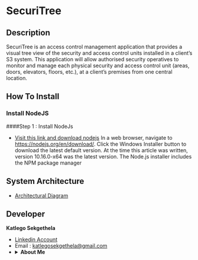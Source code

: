 # SecuriTree

## Description
SecuriTree is an access control management application that provides a visual tree view of the security and access control units installed in a client’s S3 system. This application will allow authorised security operatives to monitor and manage each physical security and access control unit (areas, doors, elevators, floors, etc.), at a client’s premises from one central location.
<br>
  
 ## How To Install 
 ### Install NodeJS
 ####Step 1 : Install NodeJs
  * <a href="https://nodejs.org/en/download/">Visit this link and download nodejs</a>
  In a web browser, navigate to https://nodejs.org/en/download/. Click the Windows Installer button to download the latest default version. At the time this article was written, version 10.16.0-x64 was the latest version. The Node.js installer includes the NPM package manager

 
 ## System Architecture 
 * <a href="https://drive.google.com/file/d/1eJ2Kq7G0Qf8SPfnZWAcyHdVKGY0SbtKp/view?usp=sharing"> Architectural Diagram </a>
  
## Developer
<b>Katlego Sekgethela</b><br>
* <a href="https://www.linkedin.com/in/katlego-sekgethela-a751a31a5/"> Linkedin Account </a>
* Email : katlegosekgethela@gmail.com
* <details>
    <summary><b>About Me</b></summary>
    Passion driven BSc Computer Science student at the University of Pretoria. I believe diligence is key in being able to achieve any task in life and with that comes the need for discipline through hard work, however, with applying smart work ethic. My years in university have enabled me to develop good organizational skills; an analytical/logical approach to tasks and the ability to work under pressure. I am passionate about computer science and I would like to further my knowledge in that regard
    <br>
</details>


